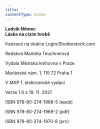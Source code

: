 ```yaml
---
title: ''
contentType: prose
---
```


**Ludvík Němec  
Láska na cizím hrobě**

Ilustrace na obálce Login/Shutterstock.com

Redakce Markéta Teuchnerová

Vydala Městská knihovna v Praze

Mariánské nám. 1, 115 72 Praha 1

V MKP 1. elektronické vydání

Verze 1.0 z 19. 11. 2021

ISBN 978-80-274-1968-5 (epub)

ISBN 978-80-274-1969-2 (pdf)

ISBN 978-80-274-1970-8 (prc)
